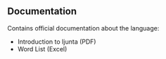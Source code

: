 ## Documentation

Contains official documentation about the language:

* Introduction to Ijunta (PDF)
* Word List (Excel)
